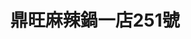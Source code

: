 ---
title: "鼎旺麻辣鍋一店251號"
description: "鼎旺麻辣鍋一店251號"
layout: shop
keywords:
  - 美食競賽
  - 台灣美食
  - 美食精選
datePublished: "2025-06-30"
dateModified: "2025-07-05"
city: "台北市"
district: "大安區"
address: "台北市大安區大安路一段251號1樓"
phone: "0227044172"
geo: "25.03371026536124, 121.54616640063452"
google_map: "https://maps.app.goo.gl/cYp9TAkUa5Tqy9Cm9"
footinder: "https://footinder.com.tw/%E5%8F%B0%E5%8C%97%E5%B8%82%E5%A4%A7%E5%AE%89%E5%8D%80/32694/"
official: "https://www.facebook.com/dingwangone/"
award:
  - name: "500盤"
    year: "2024"
    entries:
      - dishes:
          - "鳳爪"

---